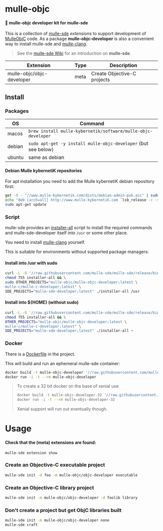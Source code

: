 # mulle-objc

#### 🎩 mulle-objc developer kit for mulle-sde

This is a collection of [mulle-sde](//github.com/mulle-sde/mulle-sde)
*extensions* to support development of [MulleObjC](//github.com/mulle-objc)
code. As a package **mulle-objc-developer** is also a convenient way to
install mulle-sde and [mulle-clang](//github.com/Codeon-GmbH/mulle-clang).

> See the [mulle-sde Wiki](//github.com/mulle-sde/mulle-sde/wiki) for
> an introduction on **mulle-sde**.


Extension                      | Type      | Description
-------------------------------|-----------|-----------------------------------
mulle-objc/objc-developer      | meta      | Create Objective-C projects


## Install

### Packages

OS      | Command
--------|------------------------------------
macos   | `brew install mulle-kybernetik/software/mulle-objc-developer`
debian  | `sudo apt-get -y install mulle-objc-developer` (but see below)
ubuntu  | same as debian


#### Debian Mulle kybernetiK repositories

For apt installation you need to add the Mulle kybernetiK debian
repository first:

``` sh
get -O - "//www.mulle-kybernetik.com/dists/debian-admin-pub.asc" | sudo apt-key add -
echo "deb [arch=all] http://www.mulle-kybernetik.com `lsb_release -c -s` main" | sudo tee "/etc/apt/sources.list.d/mulle-kybernetik.com-main.list" > /dev/null
sudo apt-get update
```


### Script

mulle-sde provides an [installer-all](//raw.githubusercontent.com/mulle-sde/mulle-sde/release/bin/installer-all) script to install the required commands and mulle-sde-developer itself into `/usr` or some other place.

You need to install [mulle-clang](//github.com/Codeon-GmbH/mulle-clang) yourself.

This is suitable for environments without supported package managers:

#### Install into /usr with sudo

``` sh
curl -L -O '//raw.githubusercontent.com/mulle-sde/mulle-sde/release/bin/installer-all' && \
chmod 755 installer-all && \
sudo OTHER_PROJECTS="mulle-objc/mulle-objc-developer;latest \
mulle-c/mulle-c-developer;latest" \
SDE_PROJECTS="mulle-sde-developer;latest" ./installer-all /usr
```

#### Install into ${HOME} (without sudo)

``` sh
curl -L -O '//raw.githubusercontent.com/mulle-sde/mulle-sde/release/bin/installer-all' && \
chmod 755 installer-all && \
OTHER_PROJECTS="mulle-objc/mulle-objc-developer;latest \
mulle-c/mulle-c-developer;latest" \
SDE_PROJECTS="mulle-sde-developer;latest" ./installer-all ~
```


### Docker

There is a [Dockerfile](//raw.githubusercontent.com/mulle-objc/mulle-objc-developer/release/Dockerfile) in the project.

This will build and run an ephemeral mulle-sde container:

``` sh
docker build -t mulle-objc-developer '//raw.githubusercontent.com/mulle-objc/mulle-objc-developer/release/Dockerfile'
docker run -i -t --rm mulle-objc-developer
```

>
> To create a 32 bit docker on the base of xenial use
>
> ``` sh
> docker build -t mulle-objc-developer-32 '//raw.githubusercontent.com/mulle-objc/mulle-objc-developer/release/i386/Dockerfile'
> docker run -i -t --rm mulle-objc-developer-32
> ```
>
> Xenial support will run out eventually though.
>

# Usage

#### Check that the (meta) extensions are found:

```
mulle-sde extension show
```

### Create an Objective-C executable project

``` sh
mulle-sde init -d foo -m mulle-objc/objc-developer executable
```

### Create an Objective-C library project

``` sh
mulle-sde init -m mulle-objc/objc-developer -d foolib library
```

### Don't create a project but get ObjC libraries built

``` sh
mulle-sde init -m mulle-objc/objc-developer none
mulle-sde craft
```

